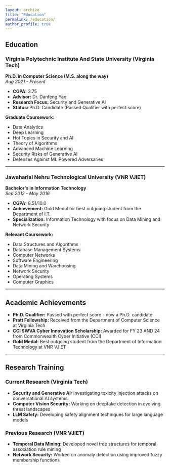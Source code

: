 ```yaml
---
layout: archive
title: "Education"
permalink: /education/
author_profile: true
---
```


## Education

### Virginia Polytechnic Institute And State University (Virginia Tech)
**Ph.D. in Computer Science (M.S. along the way)**  
*Aug 2021 - Present*

- **CGPA:** 3.75
- **Advisor:** Dr. Danfeng Yao
- **Research Focus:** Security and Generative AI
- **Status:** Ph.D. Candidate (Passed Qualifier with perfect score)

**Graduate Coursework:**
- Data Analytics
- Deep Learning
- Hot Topics in Security and AI
- Theory of Algorithms
- Advanced Machine Learning
- Security Risks of Generative AI
- Defenses Against ML Powered Adversaries

---

### Jawaharlal Nehru Technological University (VNR VJIET)
**Bachelor's in Information Technology**  
*Sep 2012 - May 2016*

- **CGPA:** 8.51/10.0
- **Achievement:** Gold Medal for best outgoing student from the Department of I.T.
- **Specialization:** Information Technology with focus on Data Mining and Network Security

**Relevant Coursework:**
- Data Structures and Algorithms
- Database Management Systems
- Computer Networks
- Software Engineering
- Data Mining and Warehousing
- Network Security
- Operating Systems
- Computer Graphics

---

## Academic Achievements

- **Ph.D. Qualifier:** Passed with perfect score - now a Ph.D. candidate
- **Pratt Fellowship:** Received from the Department of Computer Science at Virginia Tech
- **CCI SWVA Cyber Innovation Scholarship:** Awarded for FY 23 AND 24 from Commonwealth Cyber Initiative (CCI)
- **Gold Medal:** Best outgoing student from the Department of Information Technology at VNR VJIET

---

## Research Training

### Current Research (Virginia Tech)
- **Security and Generative AI:** Investigating toxicity injection attacks on conversational AI systems
- **Computer Vision Security:** Working on deepfake detection in evolving threat landscapes
- **LLM Safety:** Developing safety alignment techniques for large language models

### Previous Research (VNR VJIET)
- **Temporal Data Mining:** Developed novel tree structures for temporal association rule mining
- **Network Security:** Worked on anomaly detection using improved fuzzy membership functions 